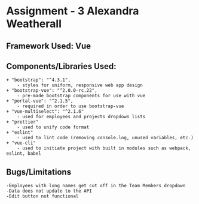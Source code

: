 # Assignment - 3  Alexandra Weatherall

## Framework Used: Vue

## Components/Libraries Used:
    + "bootstrap": "^4.3.1",  
        - styles for uniform, responsive web app design
    + "bootstrap-vue": "^2.0.0-rc.22",    
        - pre-made bootstrap components for use with vue
    + "portal-vue": "^2.1.5", 
        - required in order to use bootstrap-vue
    + "vue-multiselect": "^2.1.6" 
        - used for employees and projects dropdown lists
    + "prettier"
        - used to unify code format
    + "eslint"
        - used to lint code (removing console.log, unused variables, etc.)
    + "vue-cli"
        - used to initiate project with built in modules such as webpack, eslint, babel

## Bugs/Limitations
    -Employees with long names get cut off in the Team Members dropdown
    -Data does not update to the API
    -Edit button not functional
